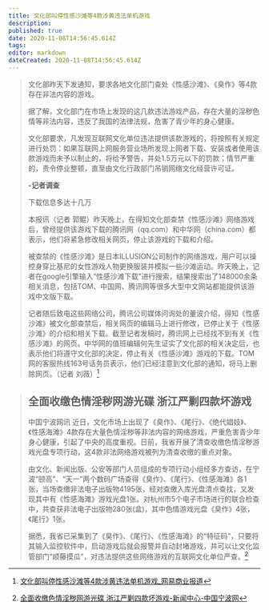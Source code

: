 ```yaml
---
title: 文化部叫停性感沙滩等4款涉黄违法单机游戏
description: 
published: true
date: 2020-11-08T14:56:45.614Z
tags: 
editor: markdown
dateCreated: 2020-11-08T14:56:45.614Z
---
```


> 文化部昨天下发通知，要求各地文化部门查处《性感沙滩》、《臭作》等4款存在非法内容的游戏。
>
> 据了解，文化部门在市场上发现的这几款违法游戏产品，存在大量的淫秽色情等非法内容，违反了我国的法律法规，危害了青少年的身心健康。
>
> 文化部要求，凡发现互联网文化单位违法提供该款游戏的，将按照有关规定进行处罚：如果互联网上网服务营业场所发现上网者下载、安装或者使用该款游戏而未予以制止的，将给予警告，并处1.5万元以下的罚款；情节严重的，责令停业整顿，直至由文化行政部门吊销网络文化经营许可证。
>
> **-记者调查**
>
> 下载信息多达十几万
>
> 本报讯（记者 郭鲲）昨天晚上，在得知文化部查禁《性感沙滩》网络游戏后，曾经提供该游戏下载的腾讯网（qq.com）和中华网（china.com）都表示，他们将紧急修改相关网页，停止该游戏的下载和介绍。
>
> 被查禁的《性感沙滩》是日本ILLUSION公司制作的网络游戏，用户可以操控身穿比基尼的女性游戏人物更换服装并模拟一些沙滩运动。昨天晚上，记者在google引擎输入“性感沙滩下载”进行搜索，结果搜索出了148000余条相关消息，包括TOM、中国网、腾讯网等很多大型中文网站都能提供该游戏中文版下载。
>
> 记者随后致电这些网络公司，腾讯公司媒体问询处的董波介绍，得知《性感沙滩》被文化部查禁后，相关网页的编辑马上进行修改，已停止关于《性感沙滩》的介绍和相关下载。截至记者发稿时，腾讯网上已经找不到有关《性感沙滩》的网页。中华网的值班编辑何先生证实了文化部的相关决定后，也表示他们将遵守文化部的决定，停止有关《性感沙滩》游戏的下载。TOM网的客服热线163号话务员表示，他们已经注意到文化部的通知，将马上删除网页。（记者 刘薇）[^1FJNA2U700020QEF]

[^1FJNA2U700020QEF]: [文化部叫停性感沙滩等4款涉黄违法单机游戏_网易商业报道](https://web.archive.org/web/20160422052720/https://biz.163.com/05/0324/09/1FJNA2U700020QEF.html)

> ## 全面收缴色情淫秽网游光碟 浙江严剿四款坏游戏
>
> 中国宁波网讯  近日，文化市场上出现了《臭作》、《尾行》、《绝代娼妓》、《性感海滩》4款存在大量色情淫秽等非法内容的网络游戏，严重危害青少年身心健康，引起了中央的高度重视。日前，我省开展了清查收缴色情淫秽游戏光盘专项行动，这4款非法网络游戏被列为清查收缴的重点对象。
>
> 由文化、新闻出版、公安等部门人员组成的专项行动小组经多方查访，在宁波“颐高”、“天一”两个数码广场查得《臭作》、《尾行》、《性感海滩》各1张，当场查缴非法电子出版物4195张，经对查缴入库光盘清点查找，又发现其中有《性感海滩》游戏光盘1张。对杭州市5个电子市场进行的联合检查中，共查获非法电子出版物280张(盒)，其中色情游戏光盘《臭作》4张，《尾行》1张。
>
> 据悉，我省已采集到了《臭作》、《尾行》、《性感海滩》的“特征码”，只要将其输入监控软件中，启动游戏后就会报警并自动封堵游戏，并可以让文化监管部门“顺藤摸瓜”，对违法提供这些网络游戏的互联网文化单位严查。[^001071044]

[^001071044]: [全面收缴色情淫秽网游光碟 浙江严剿四款坏游戏-新闻中心-中国宁波网](https://web.archive.org/web/20200826102128/http://news.cnnb.com.cn/system/2005/03/28/001071044.shtml)
